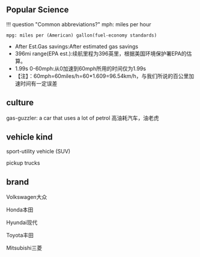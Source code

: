 ## Popular Science
!!! question "Common abbreviations?"
    mph: miles per hour

    mpg: miles per (American) gallon(fuel-economy standards)

- After Est.Gas savings:After estimated gas savings
- 396mi  range(EPA est.):续航里程为396英里，根据美国环境保护署EPA的估算。
- 1.99s  0-60mph:从0加速到60mph所用的时间仅为1.99s
- 【注】：60mph=60miles/h=60*1.609=96.54km/h，与我们所说的百公里加速时间有一定误差

## culture
gas-guzzler:  a car that uses a lot of petrol 高油耗汽车，油老虎

## vehicle kind
sport-utility vehicle (SUV)

pickup trucks

## brand
Volkswagen大众

Honda本田

Hyundai现代

Toyota丰田

Mitsubishi三菱

